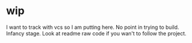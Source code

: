 # wip

I want to track with vcs so I am putting here. No point in trying to build. Infancy stage. Look at readme raw code if you wan't to follow the project.

<!---

# yekate

vulkan renderer.

Tested on win32 w/ clang and on unix-like with winemaker.

I am going to make a vidjya game with this engine.

## Compiling

You need to have vulkan 1.3 and the `VULKAN_SDK` env variable set up.

### Windows 

```
mkdir out
./build.bat
```
Uses clang. Write your own for other compilers. Scroll down to learn how.

### Linux / mac

I don't maintain this anymore since my wsl does not have vk 1.3.
You'd beed wine dev tools to do it. Thats what the shell script uses.

Until I get me a linux and god forbid a mac, I can't make back ends. Feel free to make them yourself. Once the platform layer receives more structure, you can try mirroring the respective backends.

```
mkdir out
./build.sh
```

### Writing your own

If you want to compile yourself, here is all the theory you need.

- Source files        : `code/entry/main.cpp`
- Include directories : `code/`
- compiler flags      : `-nostdlib -lkernel32 -luser32 -lgdi32 -vulkan-1`

Look for equivalents for your platform / compiler.
```

I also pass `-g` so I can have debug symbols. You don't need it unless you are developing.

## For contributors

### Contributing

Open an issue for anything.

Check `STYLE.md` to get started

### Project Structure

- `code/`        All of the source code
- `data/`        fonts, images, res

**`code/`**

- `entry/`       Main application entry point. Game will go here.
- `base/`        Common functions. Needs `os/` for crt equivalent functions. Can work without `os/` if stdlib is provided. stdlib is not provided.
- `os/`          contains os code.
- `draw/`        high level drawing layer
- `render/`      gpu api layer
- `gpu/`         shader code
- `third_party/` libraries that I like to use. Embedded inside.
- `scratch/`     temporary test code
- `gen/`         Files generated by the metaprogrammer go here.
- `meta/`        Entry point for the metaprogrammer. Doesn't need to be built unless you are developing.

-->